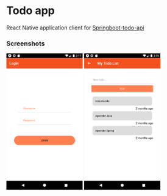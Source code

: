 # Todo app

React Native application client for [Springboot-todo-api](https://github.com/DarioZubaray/springboot-todo-api)


### Screenshots

<img src="./assets/Screenshot_1617157483.png" alt="Login" width="200"/>

<img src="./assets/Screenshot_1617158616.png" alt="Login" width="200"/>

